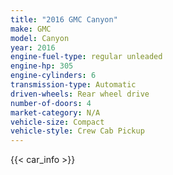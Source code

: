 ```yaml
---
title: "2016 GMC Canyon"
make: GMC
model: Canyon
year: 2016
engine-fuel-type: regular unleaded
engine-hp: 305
engine-cylinders: 6
transmission-type: Automatic
driven-wheels: Rear wheel drive
number-of-doors: 4
market-category: N/A
vehicle-size: Compact
vehicle-style: Crew Cab Pickup
---
```


{{< car_info >}}
